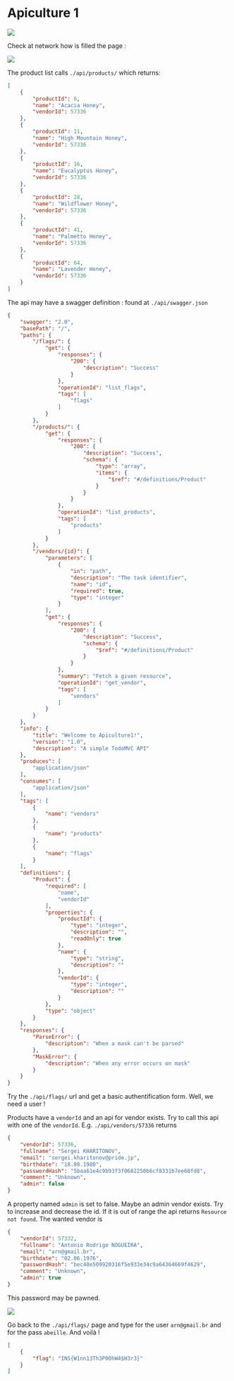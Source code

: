 # Apiculture 1

![](./home.jpg)

Check at network how is filled the page : 

![](./network.jpg)

The product list calls `./api/products/` which returns: 
```json
[
    {
        "productId": 6,
        "name": "Acacia Honey",
        "vendorId": 57336
    },
    {
        "productId": 11,
        "name": "High Mountain Honey",
        "vendorId": 57336
    },
    {
        "productId": 16,
        "name": "Eucalyptus Honey",
        "vendorId": 57336
    },
    {
        "productId": 28,
        "name": "Wildflower Honey",
        "vendorId": 57336
    },
    {
        "productId": 41,
        "name": "Palmetto Honey",
        "vendorId": 57336
    },
    {
        "productId": 64,
        "name": "Lavender Honey",
        "vendorId": 57336
    }
]
```
The api may have a swagger definition : found at `./api/swagger.json`
```json
{
    "swagger": "2.0",
    "basePath": "/",
    "paths": {
        "/flags/": {
            "get": {
                "responses": {
                    "200": {
                        "description": "Success"
                    }
                },
                "operationId": "list_flags",
                "tags": [
                    "flags"
                ]
            }
        },
        "/products/": {
            "get": {
                "responses": {
                    "200": {
                        "description": "Success",
                        "schema": {
                            "type": "array",
                            "items": {
                                "$ref": "#/definitions/Product"
                            }
                        }
                    }
                },
                "operationId": "list_products",
                "tags": [
                    "products"
                ]
            }
        },
        "/vendors/{id}": {
            "parameters": [
                {
                    "in": "path",
                    "description": "The task identifier",
                    "name": "id",
                    "required": true,
                    "type": "integer"
                }
            ],
            "get": {
                "responses": {
                    "200": {
                        "description": "Success",
                        "schema": {
                            "$ref": "#/definitions/Product"
                        }
                    }
                },
                "summary": "Fetch a given resource",
                "operationId": "get_vendor",
                "tags": [
                    "vendors"
                ]
            }
        }
    },
    "info": {
        "title": "Welcome to Apiculture1!",
        "version": "1.0",
        "description": "A simple TodoMVC API"
    },
    "produces": [
        "application/json"
    ],
    "consumes": [
        "application/json"
    ],
    "tags": [
        {
            "name": "vendors"
        },
        {
            "name": "products"
        },
        {
            "name": "flags"
        }
    ],
    "definitions": {
        "Product": {
            "required": [
                "name",
                "vendorId"
            ],
            "properties": {
                "productId": {
                    "type": "integer",
                    "description": "",
                    "readOnly": true
                },
                "name": {
                    "type": "string",
                    "description": ""
                },
                "vendorId": {
                    "type": "integer",
                    "description": ""
                }
            },
            "type": "object"
        }
    },
    "responses": {
        "ParseError": {
            "description": "When a mask can't be parsed"
        },
        "MaskError": {
            "description": "When any error occurs on mask"
        }
    }
}
```

Try the `./api/flags/` url and get a basic authentification form. Well, we need a user !

Products have a `vendorId` and an api for vendor exists. Try to call this api with one of the `vendorId`. E.g. `./api/vendors/57336` returns
```json
{
    "vendorId": 57336,
    "fullname": "Sergei KHARITONOV",
    "email": "sergei.kharitonov@pride.jp",
    "birthdate": "18.08.1980",
    "passwordHash": "5baa61e4c9b93f3f0682250b6cf8331b7ee68fd8",
    "comment": "Unknown",
    "admin": false
}
```
A property named `admin` is set to false. Maybe an admin vendor exists. Try to increase and decrease the id. If it is out of range the api returns `Resource not found`. The wanted vendor is
```json
{
    "vendorId": 57332,
    "fullname": "Antonio Rodrigo NOGUEIRA",
    "email": "arn@gmail.br",
    "birthdate": "02.06.1976",
    "passwordHash": "bec48e509920316f5e933e34c9a64364669f4629",
    "comment": "Unknown",
    "admin": true
}
```

This password may be pawned.

![](./search.jpg)

Go back to the `./api/flags/` page and type for the user `arn@gmail.br` and for the pass `abeille`. And voilà !
```json
[
    {
        "flag": "INS{W1nn13Th3P00hW4$H3r3}"
    }
]
```